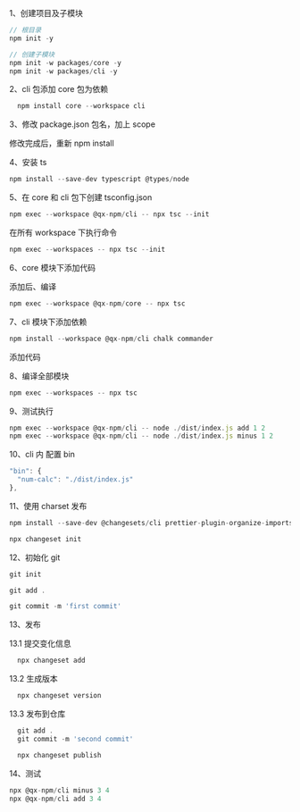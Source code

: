 1、创建项目及子模块

```js
// 根目录
npm init -y

// 创建子模块
npm init -w packages/core -y
npm init -w packages/cli -y
```

2、cli 包添加 core 包为依赖

```js
  npm install core --workspace cli
```

3、修改 package.json 包名，加上 scope

修改完成后，重新 npm install

4、安装 ts

```js
npm install --save-dev typescript @types/node
```

5、在 core 和 cli 包下创建 tsconfig.json

```js
npm exec --workspace @qx-npm/cli -- npx tsc --init
```

在所有 workspace 下执行命令
```js
npm exec --workspaces -- npx tsc --init
```

6、core 模块下添加代码

添加后、编译
```js
npm exec --workspace @qx-npm/core -- npx tsc

```

7、cli 模块下添加依赖

```js
npm install --workspace @qx-npm/cli chalk commander
```

添加代码

8、编译全部模块

```js
npm exec --workspaces -- npx tsc
```

9、测试执行

```js
npm exec --workspace @qx-npm/cli -- node ./dist/index.js add 1 2
npm exec --workspace @qx-npm/cli -- node ./dist/index.js minus 1 2
```

10、cli 内 配置 bin

```js
"bin": {
  "num-calc": "./dist/index.js"
},
```

11、使用 charset 发布

```js
npm install --save-dev @changesets/cli prettier-plugin-organize-imports prettier-plugin-packagejson

npx changeset init
```

12、初始化 git
```js
git init

git add .

git commit -m 'first commit'
```

13、发布

  13.1 提交变化信息

  ```js
    npx changeset add
  ```

  13.2 生成版本

  ```js
    npx changeset version
  ```

  13.3 发布到仓库
  ```js
    git add .
    git commit -m 'second commit'

    npx changeset publish
  ```

14、测试

```js
npx @qx-npm/cli minus 3 4
npx @qx-npm/cli add 3 4

```